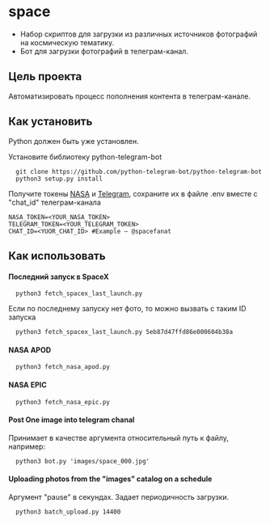# space
- Набор скриптов для загрузки из различных источников фотографий на космическую тематику.
- Бот для загрузки фотографий в телеграм-канал.

## Цель проекта
Автоматизировать процесс пополнения контента в телеграм-канале.

## Как установить
Python должен быть уже установлен.

Установите библиотеку python-telegram-bot

```
  git clone https://github.com/python-telegram-bot/python-telegram-bot
  python3 setup.py install
```


Получите токены [NASA](https://api.nasa.gov/) и [Telegram](https://way23.ru/%D1%80%D0%B5%D0%B3%D0%B8%D1%81%D1%82%D1%80%D0%B0%D1%86%D0%B8%D1%8F-%D0%B1%D0%BE%D1%82%D0%B0-%D0%B2-telegram.html), сохраните их в файле .env вместе с "chat_id" телеграм-канала



```
NASA_TOKEN=<YOUR_NASA_TOKEN>
TELEGRAM_TOKEN=<YOUR_TELEGRAM_TOKEN>
CHAT_ID=<YUOR_CHAT_ID> #Example – @spacefanat
```

## Как использовать

#### Последний запуск в SpaceX
```
  python3 fetch_spacex_last_launch.py
```

Если по последнему запуску нет фото, то можно вызвать с таким ID запуска
```
  python3 fetch_spacex_last_launch.py 5eb87d47ffd86e000604b38a
```

#### NASA APOD
```
  python3 fetch_nasa_apod.py
```

#### NASA EPIC
```
  python3 fetch_nasa_epic.py
```

#### Post One image into telegram chanal

Принимает в качестве аргумента относительный путь к файлу, например:
```
  python3 bot.py 'images/space_000.jpg'
```

#### Uploading photos from the "images" catalog on a schedule

Аргумент "pause" в секундах. Задает периодичность загрузки.
```
  python3 batch_upload.py 14400
```
